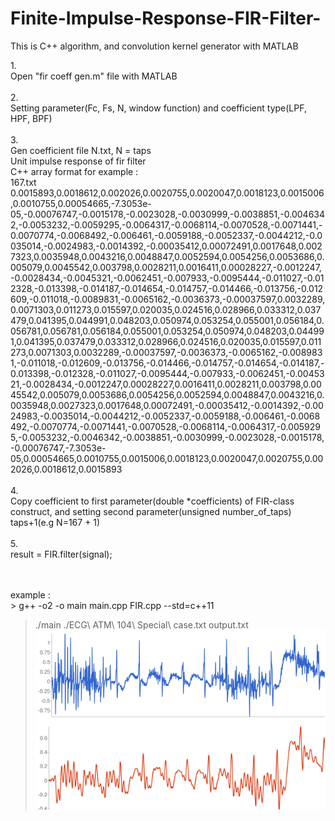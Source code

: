 # Finite-Impulse-Response-FIR-Filter-
This is C++ algorithm, and convolution kernel generator with MATLAB

1.</br>
Open "fir coeff gen.m" file with MATLAB</br>
</br>
2.</br>
Setting parameter(Fc, Fs, N, window function) and coefficient type(LPF, HPF, BPF)</br>
</br>
3.</br>
Gen coefficient file N.txt, N = taps</br> 
Unit impulse response of fir filter</br> 
C++ array format for example : </br>
167.txt</br>
0.0015893,0.0018612,0.002026,0.0020755,0.0020047,0.0018123,0.0015006,0.0010755,0.00054665,-7.3053e-05,-0.00076747,-0.0015178,-0.0023028,-0.0030999,-0.0038851,-0.0046342,-0.0053232,-0.0059295,-0.0064317,-0.0068114,-0.0070528,-0.0071441,-0.0070774,-0.0068492,-0.006461,-0.0059188,-0.0052337,-0.0044212,-0.0035014,-0.0024983,-0.0014392,-0.00035412,0.00072491,0.0017648,0.0027323,0.0035948,0.0043216,0.0048847,0.0052594,0.0054256,0.0053686,0.005079,0.0045542,0.003798,0.0028211,0.0016411,0.00028227,-0.0012247,-0.0028434,-0.0045321,-0.0062451,-0.007933,-0.0095444,-0.011027,-0.012328,-0.013398,-0.014187,-0.014654,-0.014757,-0.014466,-0.013756,-0.012609,-0.011018,-0.0089831,-0.0065162,-0.0036373,-0.00037597,0.0032289,0.0071303,0.011273,0.015597,0.020035,0.024516,0.028966,0.033312,0.037479,0.041395,0.044991,0.048203,0.050974,0.053254,0.055001,0.056184,0.056781,0.056781,0.056184,0.055001,0.053254,0.050974,0.048203,0.044991,0.041395,0.037479,0.033312,0.028966,0.024516,0.020035,0.015597,0.011273,0.0071303,0.0032289,-0.00037597,-0.0036373,-0.0065162,-0.0089831,-0.011018,-0.012609,-0.013756,-0.014466,-0.014757,-0.014654,-0.014187,-0.013398,-0.012328,-0.011027,-0.0095444,-0.007933,-0.0062451,-0.0045321,-0.0028434,-0.0012247,0.00028227,0.0016411,0.0028211,0.003798,0.0045542,0.005079,0.0053686,0.0054256,0.0052594,0.0048847,0.0043216,0.0035948,0.0027323,0.0017648,0.00072491,-0.00035412,-0.0014392,-0.0024983,-0.0035014,-0.0044212,-0.0052337,-0.0059188,-0.006461,-0.0068492,-0.0070774,-0.0071441,-0.0070528,-0.0068114,-0.0064317,-0.0059295,-0.0053232,-0.0046342,-0.0038851,-0.0030999,-0.0023028,-0.0015178,-0.00076747,-7.3053e-05,0.00054665,0.0010755,0.0015006,0.0018123,0.0020047,0.0020755,0.002026,0.0018612,0.0015893
</br></br>
4.</br>
Copy coefficient to first parameter(double *coefficients) of FIR-class construct, and setting second parameter(unsigned number_of_taps) taps+1(e.g N=167 + 1)</br>
</br>
5.</br>
result = FIR.filter(signal);</br>

</br>
</br>
example : </br>
> g++ -o2 -o main main.cpp FIR.cpp --std=c++11</br>

> ./main ./ECG\ ATM\ 104\ Special\ case.txt  output.txt</br>
![alt text](https://github.com/GCY/Finite-Impulse-Response-FIR-Filter-/blob/master/CPP%20FIR%20Algorithm/result.png?raw=true)
